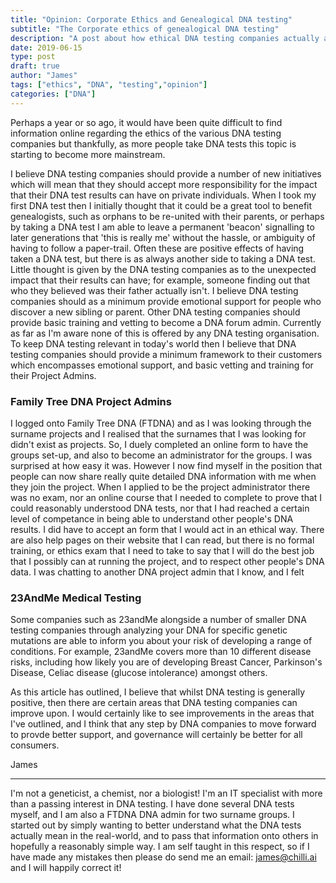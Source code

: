```yaml
---
title: "Opinion: Corporate Ethics and Genealogical DNA testing"
subtitle: "The Corporate ethics of genealogical DNA testing"
description: "A post about how ethical DNA testing companies actually are"
date: 2019-06-15
type: post
draft: true 
author: "James"
tags: ["ethics", "DNA", "testing","opinion"]
categories: ["DNA"]
---
```

Perhaps a year or so ago, it would have been quite difficult to find information online regarding the ethics of the various DNA testing companies but thankfully, as more people take DNA tests this topic is starting to become more mainstream.  

I believe DNA testing companies should provide a number of new initiatives which will mean that they should accept more responsibility for the impact that their DNA test results can have on private individuals.  When I took my first DNA test then I initially thought that it could be a great tool to benefit genealogists, such as orphans to be re-united with their parents, or perhaps by taking a DNA test I am able to leave a permanent 'beacon' signalling to later generations that 'this is really me' without the hassle, or ambiguity of having to follow a paper-trail.  Often these are positive effects of having taken a DNA test, but there is as always another side to taking a DNA test.  Little thought is given by the DNA testing companies as to the unexpected impact that their results can have; for example, someone finding out that who they believed was their father actually isn't.  I believe DNA testing companies should as a minimum provide emotional support for people who discover a new sibling or parent. Other DNA testing companies should provide basic training and vetting to become a DNA forum admin.  Currently as far as I'm aware none of this is offered by any DNA testing organisation.  To keep DNA testing relevant in today's world then I believe that DNA testing companies should provide a minimum framework to their customers which encompasses emotional support, and basic vetting and training for their Project Admins.

### Family Tree DNA Project Admins

I logged onto Family Tree DNA (FTDNA) and as I was looking through the surname projects and I realised that the surnames that I was looking for didn't exist as projects.  So, I duely completed an online form to have the groups set-up, and also to become an administrator for the groups.  I was surprised at how easy it was.  However I now find myself in the position that people can now share really quite detailed DNA information with me when they join the project.  When I applied to be the project administrator there was no exam, nor an online course that I needed to complete to prove that I could reasonably understood DNA tests, nor that I had reached a certain level of competance in being able to understand other people's DNA results.  I did have to accept an form that I would act in an ethical way.  There are also help pages on their website that I can read, but there is no formal training, or ethics exam that I need to take to say that I will do the best job that I possibly can at running the project, and to respect other people's DNA data.  I was chatting to another DNA project admin that I know, and I felt   

### 23AndMe Medical Testing 

Some companies such as 23andMe alongside a number of smaller DNA testing companies through analyzing your DNA for specific genetic mutations are able to inform you about your risk of developing a range of conditions.  For example, 23andMe covers more than 10 different disease risks, including how likely you are of developing Breast Cancer, Parkinson's Disease, Celiac disease (glucose intolerance) amongst others.

As this article has outlined, I believe that whilst DNA testing is generally positive, then there are certain areas that DNA testing companies can improve upon.  I would certainly like to see improvements in the areas that I've outlined, and I think that any step by DNA companies to move forward to provde better support, and governance will certainly be better for all consumers.  

James

------

I'm not a geneticist, a chemist, nor a biologist!  I'm an IT specialist with more than a passing interest in DNA testing.  I have done several DNA tests myself, and I am also a FTDNA DNA admin for two surname groups.  I started out by simply wanting to better understand what the DNA tests actually mean in the real-world, and to pass that information onto others in hopefully a reasonably simple way.  I am self taught in this respect, so if I have made any mistakes then please do send me an email: james@chilli.ai and I will happily correct it!




